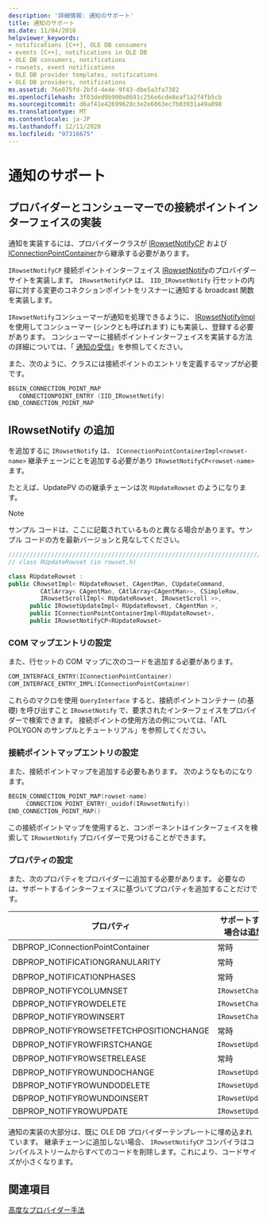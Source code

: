 ```yaml
---
description: '詳細情報: 通知のサポート'
title: 通知のサポート
ms.date: 11/04/2016
helpviewer_keywords:
- notifications [C++], OLE DB consumers
- events [C++], notifications in OLE DB
- OLE DB consumers, notifications
- rowsets, event notifications
- OLE DB provider templates, notifications
- OLE DB providers, notifications
ms.assetid: 76e875fd-2bfd-4e4e-9f43-dbe5a3fa7382
ms.openlocfilehash: 3f03ded9b900a8691c256e6cde8eaf1a2f4fb5cb
ms.sourcegitcommit: d6af41e42699628c3e2e6063ec7b03931a49a098
ms.translationtype: MT
ms.contentlocale: ja-JP
ms.lasthandoff: 12/11/2020
ms.locfileid: "97316675"
---
```

# <a name="supporting-notifications"></a>通知のサポート

## <a name="implementing-connection-point-interfaces-on-the-provider-and-consumer"></a>プロバイダーとコンシューマーでの接続ポイントインターフェイスの実装

通知を実装するには、プロバイダークラスが [IRowsetNotifyCP](../../data/oledb/irowsetnotifycp-class.md) および [IConnectionPointContainer](../../atl/reference/iconnectionpointcontainerimpl-class.md)から継承する必要があります。

`IRowsetNotifyCP` 接続ポイントインターフェイス [IRowsetNotify](/previous-versions/windows/desktop/ms712959(v=vs.85))のプロバイダーサイトを実装します。 `IRowsetNotifyCP` は、 `IID_IRowsetNotify` 行セットの内容に対する変更のコネクションポイントをリスナーに通知する broadcast 関数を実装します。

`IRowsetNotify`コンシューマーが通知を処理できるように、 [IRowsetNotifyImpl](../../data/oledb/irowsetnotifyimpl-class.md)を使用してコンシューマー (シンクとも呼ばれます) にも実装し、登録する必要があります。 コンシューマーに接続ポイントインターフェイスを実装する方法の詳細については、「 [通知の受信](../../data/oledb/receiving-notifications.md)」を参照してください。

また、次のように、クラスには接続ポイントのエントリを定義するマップが必要です。

```cpp
BEGIN_CONNECTION_POINT_MAP
   CONNECTIONPOINT_ENTRY (IID_IRowsetNotify)
END_CONNECTION_POINT_MAP
```

## <a name="adding-irowsetnotify"></a>IRowsetNotify の追加

を追加するに `IRowsetNotify` は、 `IConnectionPointContainerImpl<rowset-name>` 継承チェーンにとを追加する必要があり `IRowsetNotifyCP<rowset-name>` ます。

たとえば、UpdatePV のの継承チェーンは次 `RUpdateRowset` の[](https://github.com/Microsoft/VCSamples/tree/master/VC2010Samples/ATL/OLEDB/Provider/UPDATEPV)ようになります。

> [!NOTE]
> サンプル コードは、ここに記載されているものと異なる場合があります。サンプル コードの方を最新バージョンと見なしてください。

```cpp
///////////////////////////////////////////////////////////////////////////
// class RUpdateRowset (in rowset.h)

class RUpdateRowset :
public CRowsetImpl< RUpdateRowset, CAgentMan, CUpdateCommand,
         CAtlArray< CAgentMan, CAtlArray<CAgentMan>>, CSimpleRow,
         IRowsetScrollImpl< RUpdateRowset, IRowsetScroll >>,
      public IRowsetUpdateImpl< RUpdateRowset, CAgentMan >,
      public IConnectionPointContainerImpl<RUpdateRowset>,
      public IRowsetNotifyCP<RUpdateRowset>
```

### <a name="setting-com-map-entries"></a>COM マップエントリの設定

また、行セットの COM マップに次のコードを追加する必要があります。

```cpp
COM_INTERFACE_ENTRY(IConnectionPointContainer)
COM_INTERFACE_ENTRY_IMPL(IConnectionPointContainer)
```

これらのマクロを使用 `QueryInterface` すると、接続ポイントコンテナー (の基礎) を呼び出すこと `IRowsetNotify` で、要求されたインターフェイスをプロバイダーで検索できます。 接続ポイントの使用方法の例については、「ATL POLYGON のサンプルとチュートリアル」を参照してください。

### <a name="setting-connection-point-map-entries"></a>接続ポイントマップエントリの設定

また、接続ポイントマップを追加する必要もあります。 次のようなものになります。

```cpp
BEGIN_CONNECTION_POINT_MAP(rowset-name)
     CONNECTION_POINT_ENTRY(_uuidof(IRowsetNotify))
END_CONNECTION_POINT_MAP()
```

この接続ポイントマップを使用すると、コンポーネントはインターフェイスを検索して `IRowsetNotify` プロバイダーで見つけることができます。

### <a name="setting-properties"></a>プロパティの設定

また、次のプロパティをプロバイダーに追加する必要があります。 必要なのは、サポートするインターフェイスに基づいてプロパティを追加することだけです。

|プロパティ|サポートする場合は追加|
|--------------|------------------------|
|DBPROP_IConnectionPointContainer|常時|
|DBPROP_NOTIFICATIONGRANULARITY|常時|
|DBPROP_NOTIFICATIONPHASES|常時|
|DBPROP_NOTIFYCOLUMNSET|`IRowsetChange`|
|DBPROP_NOTIFYROWDELETE|`IRowsetChange`|
|DBPROP_NOTIFYROWINSERT|`IRowsetChange`|
|DBPROP_NOTIFYROWSETFETCHPOSITIONCHANGE|常時|
|DBPROP_NOTIFYROWFIRSTCHANGE|`IRowsetUpdate`|
|DBPROP_NOTIFYROWSETRELEASE|常時|
|DBPROP_NOTIFYROWUNDOCHANGE|`IRowsetUpdate`|
|DBPROP_NOTIFYROWUNDODELETE|`IRowsetUpdate`|
|DBPROP_NOTIFYROWUNDOINSERT|`IRowsetUpdate`|
|DBPROP_NOTIFYROWUPDATE|`IRowsetUpdate`|

通知の実装の大部分は、既に OLE DB プロバイダーテンプレートに埋め込まれています。 継承チェーンに追加しない場合、 `IRowsetNotifyCP` コンパイラはコンパイルストリームからすべてのコードを削除します。これにより、コードサイズが小さくなります。

## <a name="see-also"></a>関連項目

[高度なプロバイダー手法](../../data/oledb/advanced-provider-techniques.md)
